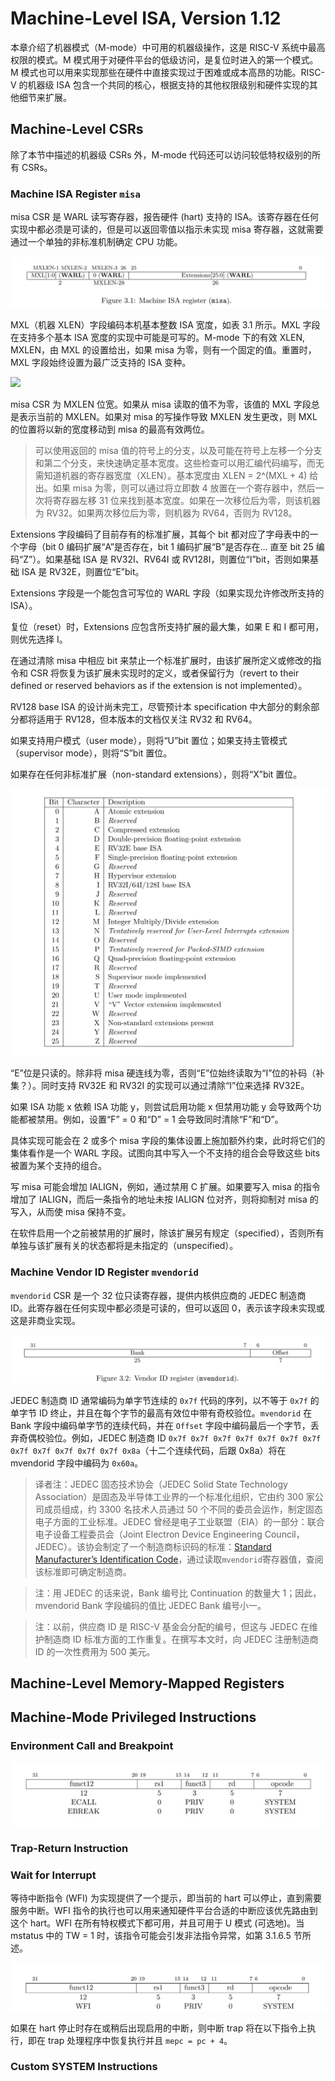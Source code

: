 # Machine-Level ISA, Version 1.12

本章介绍了机器模式（M-mode）中可用的机器级操作，这是 RISC-V 系统中最高权限的模式。M 模式用于对硬件平台的低级访问，是复位时进入的第一个模式。M 模式也可以用来实现那些在硬件中直接实现过于困难或成本高昂的功能。RISC-V 的机器级 ISA 包含一个共同的核心，根据支持的其他权限级别和硬件实现的其他细节来扩展。

## Machine-Level CSRs

除了本节中描述的机器级 CSRs 外，M-mode 代码还可以访问较低特权级别的所有 CSRs。

### Machine ISA Register `misa`

misa CSR 是 WARL 读写寄存器，报告硬件 (hart) 支持的 ISA。该寄存器在任何实现中都必须是可读的，但是可以返回零值以指示未实现 misa 寄存器，这就需要通过一个单独的非标准机制确定 CPU 功能。

![Machine ISA register (misa)](../pic/Pic-3-1.png "Machine ISA register (misa)")

MXL（机器 XLEN）字段编码本机基本整数 ISA 宽度，如表 3.1 所示。MXL 字段在支持多个基本 ISA 宽度的实现中可能是可写的。M-mode 下的有效 XLEN, MXLEN，由 MXL 的设置给出，如果 misa 为零，则有一个固定的值。重置时，MXL 字段始终设置为最广泛支持的 ISA 变种。

![](../pic/Table3-1.pngs)

misa CSR 为 MXLEN 位宽。如果从 misa 读取的值不为零，该值的 MXL 字段总是表示当前的 MXLEN。如果对 misa 的写操作导致 MXLEN 发生更改，则 MXL 的位置将以新的宽度移动到 misa 的最高有效两位。

> 可以使用返回的 misa 值的符号上的分支，以及可能在符号上左移一个分支和第二个分支，来快速确定基本宽度。这些检查可以用汇编代码编写，而无需知道机器的寄存器宽度（XLEN）。基本宽度由 XLEN = 2^(MXL + 4) 给出。如果 misa 为零，则可以通过将立即数 4 放置在一个寄存器中，然后一次将寄存器左移 31 位来找到基本宽度。如果在一次移位后为零，则该机器为 RV32。如果两次移位后为零，则机器为 RV64，否则为 RV128。

Extensions 字段编码了目前存有的标准扩展，其每个 bit 都对应了字母表中的一个字母（bit 0 编码扩展“A”是否存在，bit 1 编码扩展“B”是否存在... 直至 bit 25 编码“Z”）。如果基础 ISA 是 RV32I、RV64I 或 RV128I，则置位“I”bit，否则如果基础 ISA 是 RV32E，则置位“E”bit。

Extensions 字段是一个能包含可写位的 WARL 字段（如果实现允许修改所支持的 ISA）。

复位（reset）时，Extensions 应包含所支持扩展的最大集，如果 E 和 I 都可用，则优先选择 I。

在通过清除 misa 中相应 bit 来禁止一个标准扩展时，由该扩展所定义或修改的指令和 CSR 将恢复为该扩展未实现时的定义，或者保留行为（revert to their defined or reserved behaviors as if the extension is not implemented）。

RV128 base ISA 的设计尚未完工，尽管预计本 specification 中大部分的剩余部分都将适用于 RV128，但本版本的文档仅关注 RV32 和 RV64。

如果支持用户模式（user mode），则将“U”bit 置位；如果支持主管模式（supervisor mode），则将“S”bit 置位。

如果存在任何非标准扩展（non-standard extensions），则将“X”bit 置位。

![](../pic/Table3-2.png)

“E”位是只读的。除非将 misa 硬连线为零，否则“E”位始终读取为“I”位的补码（补集？）。同时支持 RV32E 和 RV32I 的实现可以通过清除“I”位来选择 RV32E。

如果 ISA 功能 x 依赖 ISA 功能 y，则尝试启用功能 x 但禁用功能 y 会导致两个功能都被禁用。例如，设置“F” = 0 和“D” = 1 会导致同时清除“F”和“D”。

具体实现可能会在 2 或多个 misa 字段的集体设置上施加额外约束，此时将它们的集体看作是一个 WARL 字段。试图向其中写入一个不支持的组合会导致这些 bits 被置为某个支持的组合。

写 misa 可能会增加 IALIGN，例如，通过禁用 C 扩展。如果要写入 misa 的指令增加了 IALIGN，而后一条指令的地址未按 IALIGN 位对齐，则将抑制对 misa 的写入，从而使 misa 保持不变。

在软件启用一个之前被禁用的扩展时，除该扩展另有规定（specified），否则所有单独与该扩展有关的状态都将是未指定的（unspecified）。

### Machine Vendor ID Register `mvendorid`

`mvendorid` CSR 是一个 32 位只读寄存器，提供内核供应商的 JEDEC 制造商 ID。此寄存器在任何实现中都必须是可读的，但可以返回 0，表示该字段未实现或这是非商业实现。

![厂商 ID 寄存器 mvendorid](../pic/Pic-3-2.png "厂商ID寄存器 mvendorid")

JEDEC 制造商 ID 通常编码为单字节连续的 `0x7f` 代码的序列，以不等于 `0x7f` 的单字节 ID 终止，并且在每个字节的最高有效位中带有奇校验位。`mvendorid` 在 Bank 字段中编码单字节的连续代码，并在 `Offset` 字段中编码最后一个字节，丢弃奇偶校验位。例如，JEDEC 制造商 ID `0x7f 0x7f 0x7f 0x7f 0x7f 0x7f 0x7f 0x7f 0x7f 0x7f 0x7f 0x7f 0x8a`（十二个连续代码，后跟 0x8a）将在 mvendorid 字段中编码为 `0x60a`。

> 译者注：JEDEC 固态技术协会（JEDEC Solid State Technology Association）是固态及半导体工业界的一个标准化组织，它由约 300 家公司成员组成，约 3300 名技术人员通过 50 个不同的委员会运作，制定固态电子方面的工业标准。JEDEC 曾经是电子工业联盟（EIA）的一部分：联合电子设备工程委员会（Joint Electron Device Engineering Council，JEDEC）。该协会制定了一个制造商标识码的标准：[Standard Manufacturer’s Identification Code](http://www.softnology.biz/pdf/JEP106AV.pdf)，通过读取`mvendorid`寄存器值，查阅该标准即可确定制造商。

> 注：用 JEDEC 的话来说，Bank 编号比 Continuation 的数量大 1；因此，mvendorid Bank 字段编码的值比 JEDEC Bank 编号小一。

> 注：以前，供应商 ID 是 RISC-V 基金会分配的编号，但这与 JEDEC 在维护制造商 ID 标准方面的工作重复。在撰写本文时，向 JEDEC 注册制造商 ID 的一次性费用为 500 美元。

## Machine-Level Memory-Mapped Registers

## Machine-Mode Privileged Instructions

### Environment Call and Breakpoint

![](../pic/Pic-Reg-ECALL.jpg "")

### Trap-Return Instruction

### Wait for Interrupt

等待中断指令 (WFI) 为实现提供了一个提示，即当前的 hart 可以停止，直到需要服务中断。WFI 指令的执行也可以用来通知硬件平台合适的中断应该优先路由到这个 hart。WFI 在所有特权模式下都可用，并且可用于 U 模式 (可选地)。当 mstatus 中的 TW = 1 时，该指令可能会引发非法指令异常，如第 3.1.6.5 节所述。

![](../pic/Pic-Reg-WFI.jpg)

如果在 hart 停止时存在或稍后出现启用的中断，则中断 trap 将在以下指令上执行，即在 trap 处理程序中恢复执行并且 `mepc = pc + 4`。

### Custom SYSTEM Instructions